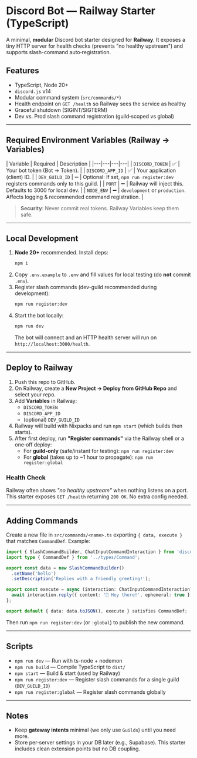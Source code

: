 
# Discord Bot — Railway Starter (TypeScript)

A minimal, **modular** Discord bot starter designed for **Railway**. 
It exposes a tiny HTTP server for health checks (prevents "no healthy upstream") and supports slash-command auto‑registration.

## Features
- TypeScript, Node 20+
- `discord.js` v14
- Modular command system (`src/commands/*`)
- Health endpoint on `GET /health` so Railway sees the service as healthy
- Graceful shutdown (SIGINT/SIGTERM)
- Dev vs. Prod slash command registration (guild‑scoped vs global)

---

## Required Environment Variables (Railway → Variables)
| Variable | Required | Description |
|---|---|---|---|
| `DISCORD_TOKEN` | ✅ | Your bot token (Bot → Token). |
| `DISCORD_APP_ID` | ✅ | Your application (client) ID. |
| `DEV_GUILD_ID` | ➖ | Optional: If set, `npm run register:dev` registers commands only to this guild. |
| `PORT` | ➖ | Railway will inject this. Defaults to 3000 for local dev. |
| `NODE_ENV` | ➖ | `development` or `production`. Affects logging & recommended command registration. |

> **Security**: Never commit real tokens. Railway Variables keep them safe.

---

## Local Development
1. **Node 20+** recommended. Install deps:
   ```bash
   npm i
   ```
2. Copy `.env.example` to `.env` and fill values for local testing (do **not** commit `.env`).
3. Register slash commands (dev-guild recommended during development):
   ```bash
   npm run register:dev
   ```
4. Start the bot locally:
   ```bash
   npm run dev
   ```
   The bot will connect and an HTTP health server will run on `http://localhost:3000/health`.

---

## Deploy to Railway
1. Push this repo to GitHub.
2. On Railway, create a **New Project → Deploy from GitHub Repo** and select your repo.
3. Add **Variables** in Railway:
   - `DISCORD_TOKEN`
   - `DISCORD_APP_ID`
   - (optional) `DEV_GUILD_ID`
4. Railway will build with Nixpacks and run `npm start` (which builds then starts).
5. After first deploy, run **"Register commands"** via the Railway shell or a one‑off deploy:
   - For **guild‑only** (safe/instant for testing): `npm run register:dev`
   - For **global** (takes up to ~1 hour to propagate): `npm run register:global`

### Health Check
Railway often shows *"no healthy upstream"* when nothing listens on a port.  
This starter exposes `GET /health` returning `200 OK`. No extra config needed.

---

## Adding Commands
Create a new file in `src/commands/<name>.ts` exporting `{ data, execute }` that matches `CommandDef`.
Example:
```ts
import { SlashCommandBuilder, ChatInputCommandInteraction } from 'discord.js';
import type { CommandDef } from '../types/Command';

export const data = new SlashCommandBuilder()
  .setName('hello')
  .setDescription('Replies with a friendly greeting!');

export const execute = async (interaction: ChatInputCommandInteraction) => {
  await interaction.reply({ content: '👋 Hey there!', ephemeral: true });
};

export default { data: data.toJSON(), execute } satisfies CommandDef;
```
Then run `npm run register:dev` (or `:global`) to publish the new command.

---

## Scripts
- `npm run dev` — Run with ts-node + nodemon
- `npm run build` — Compile TypeScript to `dist/`
- `npm start` — Build & start (used by Railway)
- `npm run register:dev` — Register slash commands for a single guild (`DEV_GUILD_ID`)
- `npm run register:global` — Register slash commands globally

---

## Notes
- Keep **gateway intents** minimal (we only use `Guilds`) until you need more.
- Store per‑server settings in your DB later (e.g., Supabase). This starter includes clean extension points but no DB coupling.
